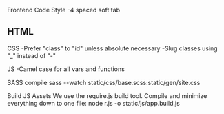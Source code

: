Frontend Code Style
-4 spaced soft tab

HTML
-

CSS
-Prefer "class" to "id" unless absolute necessary
-Slug classes using "_" instead of "-"

JS
-Camel case for all vars and functions


SASS compile
sass --watch static/css/base.scss:static/gen/site.css

Build JS Assets
We use the require.js build tool. Compile and minimize everything down
to one file:
node r.js -o static/js/app.build.js
